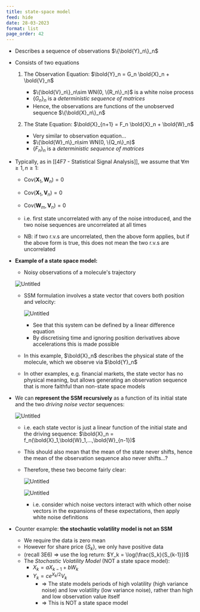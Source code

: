 ```yaml
---
title: state-space model
feed: hide
date: 28-03-2023
format: list
page_order: 42
---
```



-   Describes a sequence of observations $\{\bold{Y}_n\}_n$
    
-   Consists of two equations
    
    1.  The Observation Equation: $\bold{Y}_n = G_n \bold{X}_n + \bold{V}_n$
        
        -   $\{\bold{V}_n\}_n\sim WN(0, \{R_n\}_n)$ is a white noise process
        -   $\{G_n\}_n$ is a _deterministic sequence of matrices_
        -   Hence, the observations are functions of the unobserved sequence $\{\bold{X}_n\}_n$
	
    2.  The State Equation: $\bold{X}_{n+1} = F_n \bold{X}_n + \bold{W}_n$
        
        -   Very similar to observation equation...
        -   $\{\bold{W}_n\}_n\sim WN(0, \{Q_n\}_n)$
        -   $\{F_n\}_n$ is a _deterministic sequence of matrices_

- Typically, as in [[4F7 - Statistical Signal Analysis]], we assume that $\forall m\geq1, n\geq1$:
	- $\text{Cov}(\boldsymbol X_1, \boldsymbol W_n) = 0$
	- $\text{Cov}(\boldsymbol X_1, \boldsymbol V_n) = 0$
	- $\text{Cov}(\boldsymbol W_m, \boldsymbol V_n) = 0$
	
	- i.e. first state uncorrelated with any of the noise introduced, and the two noise sequences are uncorrelated at all times
	
	- NB: if two r.v.s are uncorrelated, then the above form applies, but if the above form is true, this does not mean the two r.v.s are uncorrelated


-   **Example of a state space model:**
    
    -   Noisy observations of a molecule's trajectory
    
    ![Untitled](https://s3-us-west-2.amazonaws.com/secure.notion-static.com/3e90cd8f-8cc4-414d-a4af-b45663fe1460/Untitled.png)
    
    -   SSM formulation involves a state vector that covers both position and velocity:
        
        ![Untitled](https://s3-us-west-2.amazonaws.com/secure.notion-static.com/8a799eb3-b294-4bb8-b3af-b635f8bd1741/Untitled.png)
        
        -   See that this system can be defined by a linear difference equation
        -   By discretising time and ignoring position derivatives above accelerations this is made possible
    
    -   In this example, $\bold{X}_n$ describes the physical state of the molecule, which we observe via $\bold{Y}_n$
        
    -   In other examples, e.g. financial markets, the state vector has no physical meaning, but allows generating an observation sequence that is more faithful than non-state space models


-   We can **represent the SSM recursively** as a function of its initial state and the two _driving noise vector_ sequences:
    
    ![Untitled](https://s3-us-west-2.amazonaws.com/secure.notion-static.com/f8907593-b547-4573-8770-e32e51bcd373/Untitled.png)
    
    -   i.e. each state vector is just a linear function of the initial state and the driving sequence: $\bold{X}_n = f_n(\bold{X}_1,\bold{W}_1,...,\bold{W}_{n-1})$
        
    -   This should also mean that the mean of the state never shifts, hence the mean of the observation sequence also never shifts...?
        
    -   Therefore, these two become fairly clear:
        
        ![Untitled](https://s3-us-west-2.amazonaws.com/secure.notion-static.com/8b9f27c0-91be-4de9-b8ed-95302f8cf618/Untitled.png)
        
        ![Untitled](https://s3-us-west-2.amazonaws.com/secure.notion-static.com/1681dd6c-1745-42d4-9a74-f0c97adc6ab5/Untitled.png)
        
        -   i.e. consider which noise vectors interact with which other noise vectors in the expansions of these expectations, then apply white noise definitions


-  Counter example: **the stochastic volatility model is not an SSM**
    -   We require the data is zero mean
    -   However for share price $\{S_k\}$, we only have positive data
    -   (recall 3E6) ⇒ use the log return: $Y_k = \log(\frac{S_k}{S_{k-1}})$
    -   The *Stochastic Volatility Model* (NOT a state space model):
        -   $X_k = aX_{k-1} + bW_k$
        -   $Y_k = ce^{X_k/2}V_k$
            -   ⇒ The state models periods of high volatility (high variance noise) and low volatility (low variance noise), rather than high and low observation value itself
            -   ⇒ This is NOT a state space model